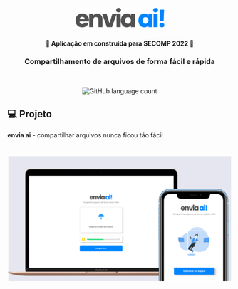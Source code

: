 <h1 align="center">
    <img alt="Login-Page" title="Login-Page" src=".github/logo.png" width="200px" />
    <h4 align="center"> 
    🚀 Aplicação em construida para SECOMP 2022 🚀
    </h4>
    <h3 align="center">Compartilhamento de arquivos de forma fácil e rápida</h3>
</h1>
<br/>
<p align="center">
  <img alt="GitHub language count" src="https://img.shields.io/badge/react-%2320232a.svg?style=for-the-badge&logo=react&logoColor=%2361DAFB">
</p>

## 💻 Projeto

<b>envia ai</b> - compartilhar arquivos nunca ficou tão fácil
<h1 align="center">
    <img alt="Login-Page" title="Login-Page" src=".github/frame.jpg" width="500px" />
</h1>